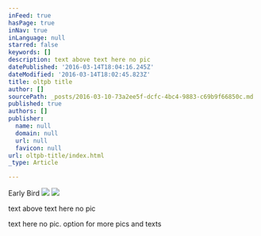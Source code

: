 ```yaml
---
inFeed: true
hasPage: true
inNav: true
inLanguage: null
starred: false
keywords: []
description: text above text here no pic
datePublished: '2016-03-14T18:04:16.245Z'
dateModified: '2016-03-14T18:02:45.823Z'
title: oltpb title
author: []
sourcePath: _posts/2016-03-10-73a2ee5f-dcfc-4bc4-9883-c69b9f66850c.md
published: true
authors: []
publisher:
  name: null
  domain: null
  url: null
  favicon: null
url: oltpb-title/index.html
_type: Article

---
```

Early Bird ![](https://s3-us-west-2.amazonaws.com/the-grid-img/p/8d8e71af68098c3bacaf666bc2cd6157a858b911.jpg)
![](https://s3-us-west-2.amazonaws.com/the-grid-img/p/36559a7d79527ed8bc80f4a321ba9f53dbfeb7a2.jpg)

text above text here no pic

text here no pic. option for more pics and texts